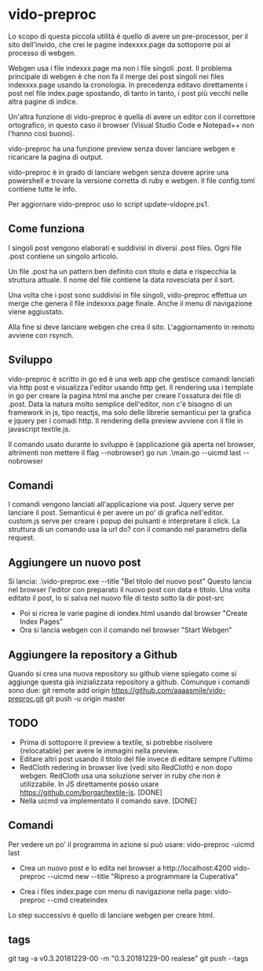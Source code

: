 # vido-preproc
Lo scopo di questa piccola utilità è quello di avere un pre-processor,
per il sito dell'invido, che crei le pagine indexxxx.page da sottoporre poi al
processo di webgen.

Webgen usa i file indexxx.page ma non i file singoli .post. Il problema 
principale di webgen è che non fa il merge dei post singoli nei files
indexxxx.page usando la cronologia. In precedenza editavo direttamente i post
nel file index.page spostando, di tanto in tanto, i post più vecchi nelle 
altra pagine di indice.

Un'altra funzione di vido-preproc è quella di avere un editor con il correttore ortografico,
in questo caso il browser (Visual Studio Code e Notepad++ non l'hanno così buono).

vido-preproc ha una funzione preview senza dover lanciare webgen e ricaricare la pagina di output.

vido-preproc è in grado di lanciare webgen senza dovere aprire una powershell e trovare
la versione corretta di ruby e webgen. Il file config.toml contiene tutte le info.

Per aggiornare vido-preproc uso lo script update-vidopre.ps1.

## Come funziona

I singoli post vengono elaborati e suddivisi in diversi .post files.
Ogni file .post contiene un singolo articolo.

Un file .post ha un pattern ben definito con titolo e data
e rispecchia la struttura attuale. Il nome del file contiene la data rovesciata 
per il sort.

Una volta che i post sono suddivisi in file singoli, vido-preproc effettua
un merge che genera il file indexxxx.page finale. Anche il menu di navigazione viene aggiustato.

Alla fine si deve lanciare webgen che crea il sito. L'aggiornamento in remoto avviene con rsynch.

## Sviluppo
vido-preproc è scritto in go ed è una web app che gestisce comandi lanciati via http post e 
visualizza l'editor usando http get. Il rendering usa i template in go per creare
la pagina html ma anche per creare l'ossatura dei file di .post. 
Data la natura molto semplice dell'editor, non c'è bisogno di un framework in js, tipo reactjs,
ma solo delle librerie semanticui per la grafica e jquery per i comadi http.
Il rendering della preview avviene con il file in javascript textile.js.

Il comando usato durante lo sviluppo è (applicazione già aperta nel browser, altrimenti non mettere il flag --nobrowser)
go run .\main.go --uicmd last --nobrowser

## Comandi
I comandi vengono lanciati all'applicazione via post. Jquery serve per lanciare il post.
Semanticui è per avere un po' di grafica nell'editor.
custom.js serve per creare i popup dei pulsanti e interpretare il click.
La struttura di un comando usa la url do? con il comando nel parametro della request.

## Aggiungere un nuovo post
Si lancia:
.\vido-preproc.exe --title "Bel titolo del nuovo post"
Questo lancia nel browser l'editor con preparato il nuovo post con data e titolo.
Una volta editato il post, lo si salva nel nuovo file di testo sotto la dir post-src
- Poi si ricrea le varie pagine di iondex.html usando dal browser "Create Index  Pages"
- Ora si lancia webgen con il comando nel browser "Start Webgen"

## Aggiungere la repository a Github
Quando si crea una nuova repository su github viene spiegato come si aggiunge questa 
già inizializzata repository a github. Comunque i comandi sono due:
git remote add origin https://github.com/aaaasmile/vido-preproc.git
git push -u origin master

## TODO 
- Prima di sottoporre il preview a textile, si potrebbe risolvere {relocatable} per avere le immagini
nella preview.
- Editare altri post usando il titolo del file invece di editare sempre l'ultimo
- RedCloth redering in browser live (vedi sito RedCloth) e non dopo webgen.
RedCloth usa una soluzione server in ruby che non è utilizzabile. In JS direttamente 
posso usare https://github.com/borgar/textile-js. [DONE]
- Nella uicmd va implementato il comando save. [DONE]

## Comandi
Per vedere un po' il programma in azione si può usare:
vido-preproc -uicmd last

- Crea un nuovo post e lo edita nel browser a http://localhost:4200
vido-preproc --uicmd new --title "Ripreso a programmare la Cuperativa"

- Crea i files index.page con menu di navigazione nella page:
vido-preproc --cmd  createindex

Lo step successivo è quello di lanciare webgen per creare html.

## tags
git tag -a v0.3.20181229-00 -m "0.3.20181229-00 realese"
git push --tags
